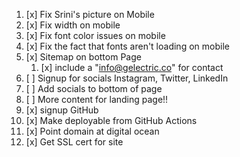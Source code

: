 1. [x] Fix Srini's picture on Mobile
2. [x] Fix width on mobile
3. [x] Fix font color issues on mobile
4. [x] Fix the fact that fonts aren't loading on mobile
5. [x] Sitemap on bottom Page
   1. [x] include a "info@gelectric.co" for contact
6. [ ] Signup for socials Instagram, Twitter, LinkedIn
7. [ ] Add socials to bottom of page
8. [ ] More content for landing page!!
9. [x] signup GitHub
10. [x] Make deployable from GitHub Actions
11. [x] Point domain at digital ocean
12. [x] Get SSL cert for site


